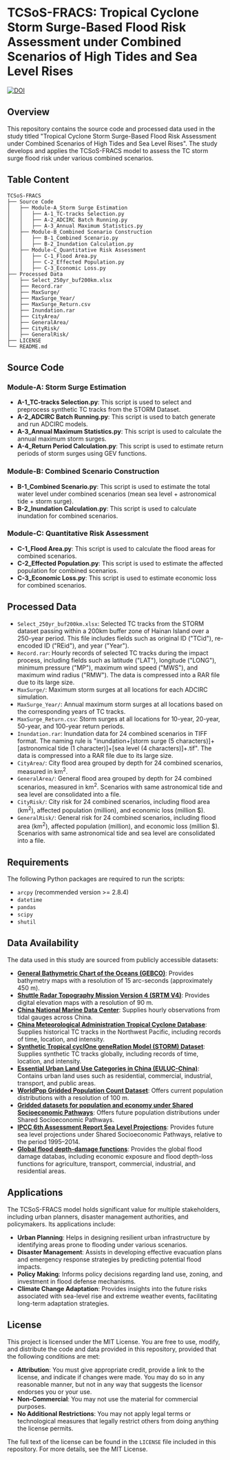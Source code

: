 # **TCSoS-FRACS**: Tropical Cyclone Storm Surge-Based Flood Risk Assessment under Combined Scenarios of High Tides and Sea Level Rises
[![DOI](https://zenodo.org/badge/831000623.svg)](https://zenodo.org/doi/10.5281/zenodo.12784422)
## Overview

This repository contains the source code and processed data used in the study titled "Tropical Cyclone Storm Surge-Based Flood Risk Assessment under Combined Scenarios of High Tides and Sea Level Rises". The study develops and applies the TCSoS-FRACS model to assess the TC storm surge flood risk under various combined scenarios.

## Table Content

```
TCSoS-FRACS
├── Source Code
│   ├── Module-A_Storm Surge Estimation
│   │   ├── A-1_TC-tracks Selection.py
│   │   ├── A-2_ADCIRC Batch Running.py
│   │   ├── A-3_Annual Maximum Statistics.py
│   ├── Module-B_Combined Scenario Construction
│   │   ├── B-1_Combined Scenario.py
│   │   ├── B-2_Inundation Calculation.py
│   ├── Module-C_Quantitative Risk Assessment
│   │   ├── C-1_Flood Area.py
│   │   ├── C-2_Effected Population.py
│   │   ├── C-3_Economic Loss.py
├── Processed Data
│   ├── Select_250yr_buf200km.xlsx
│   ├── Record.rar
│   ├── MaxSurge/
│   ├── MaxSurge_Year/
│   ├── MaxSurge_Return.csv
│   ├── Inundation.rar
│   ├── CityArea/
│   ├── GeneralArea/
│   ├── CityRisk/
│   ├── GeneralRisk/
├── LICENSE
└── README.md
```

## Source Code


   ### Module-A: Storm Surge Estimation

   - **A-1_TC-tracks Selection.py**: This script is used to select and preprocess synthetic TC tracks from the STORM Dataset.
   - **A-2_ADCIRC Batch Running.py**: This script is used to batch generate and run ADCIRC models.
   - **A-3_Annual Maximum Statistics.py**: This script is used to calculate the annual maximum storm surges.
   - **A-4_Return Period Calculation.py**: This script is used to estimate return periods of storm surges using GEV functions.

   ### Module-B: Combined Scenario Construction

   - **B-1_Combined Scenario.py**: This script is used to estimate the total water level under combined scenarios (mean sea level + astronomical tide + storm surge).
   - **B-2_Inundation Calculation.py**: This script is used to calculate inundation for combined scenarios.

   ### Module-C: Quantitative Risk Assessment

   - **C-1_Flood Area.py**: This script is used to calculate the flood areas for combined scenarios.
   - **C-2_Effected Population.py**: This script is used to estimate the affected population for combined scenarios.
   - **C-3_Economic Loss.py**: This script is used to estimate economic loss for combined scenarios.

## Processed Data
- `Select_250yr_buf200km.xlsx`: Selected TC tracks from the STORM dataset passing within a 200km buffer zone of Hainan Island over a 250-year period. This file includes fields such as original ID ("TCid"), re-encoded ID ("REid"), and year ("Year").
- `Record.rar`: Hourly records of selected TC tracks during the impact process, including fields such as latitude ("LAT"), longitude ("LONG"), minimum pressure ("MP"), maximum wind speed ("MWS"), and maximum wind radius ("RMW"). The data is compressed into a RAR file due to its large size.
- `MaxSurge/`: Maximum storm surges at all locations for each ADCIRC simulation.
- `MaxSurge_Year/`: Annual maximum storm surges at all locations based on the corresponding years of TC tracks.
- `MaxSurge_Return.csv`: Storm surges at all locations for 10-year, 20-year, 50-year, and 100-year return periods.
- `Inundation.rar`: Inundation data for 24 combined scenarios in TIFF  format. The naming rule is "inundation+[storm surge (5 characters)]+[astronomical tide (1 character)]+[sea level (4 characters)]+.tif". The data is compressed into a RAR file due to its large size.
- `CityArea/`: City flood area grouped by depth for 24 combined scenarios, measured in km<sup>2</sup>.
- `GeneralArea/`: General flood area grouped by depth for 24 combined scenarios, measured in km<sup>2</sup>. Scenarios with same astronomical tide and sea level are consolidated into a file.
- `CityRisk/`: City risk for 24 combined scenarios, including flood area (km<sup>2</sup>), affected population (million), and  economic loss (million $).
- `GeneralRisk/`: General risk for 24 combined scenarios, including flood area (km<sup>2</sup>), affected population (million), and  economic loss (million $). Scenarios with same astronomical tide and sea level are consolidated into a file.


## Requirements

The following Python packages are required to run the scripts: 
- `arcpy` (recommended version >= 2.8.4)
- `datetime`
- `pandas`
- `scipy`
- `shutil`

## Data Availability

The data used in this study are sourced from publicly accessible datasets:

- **[General Bathymetric Chart of the Oceans (GEBCO)](https://www.gebco.net/data_and_products/gridded_bathymetry_data/)**: Provides bathymetry maps with a resolution of 15 arc-seconds (approximately 450 m).
- **[Shuttle Radar Topography Mission Version 4 (SRTM V4)](https://srtm.csi.cgiar.org/srtmdata/)**: Provides digital elevation maps with a resolution of 90 m.
- **[China National Marine Data Center](http://mds.nmdis.org.cn/pages/tidalCurrent.html)**: Supplies hourly observations from tidal gauges across China.
- **[China Meteorological Administration Tropical Cyclone Database](http://tcdata.typhoon.org.cn)**: Supplies historical TC tracks in the   Northwest Pacific, including records of  time, location, and intensity.
- **[Synthetic Tropical cyclOne geneRation Model (STORM) Dataset](https://data.4tu.nl/datasets/01b2ebc7-7903-42ef-b46b-f43b9175dbf4/4)**: Supplies synthetic TC tracks globally, including records of  time, location, and intensity.
- **[Essential Urban Land Use Categories in China (EULUC-China)](http://data.starcloud.pcl.ac.cn/zh)**: Contains urban land uses such as residential, commercial, industrial, transport, and public areas.
- **[WorldPop Gridded Population Count Dataset](https://hub.worldpop.org)**: Offers current population distributions with a resolution of 100 m.
- **[Gridded datasets for population and economy under Shared Socioeconomic Pathways](https://doi.org/10.57760/sciencedb.01683)**: Offers future population distributions under  Shared Socioeconomic Pathways. 
- **[IPCC 6th Assessment Report Sea Level Projections](https://sealevel.nasa.gov/ipcc-ar6-sea-level-projection-tool)**: Provides future sea level projections under Shared Socioeconomic Pathways, relative to the period 1995–2014.
- **[Global flood depth-damage functions](https://publications.jrc.ec.europa.eu/repository/handle/JRC105688)**: Provides the global flood damage databas, including economic exposure and flood depth-loss functions for agriculture, transport, commercial, industrial, and residential areas.

## Applications

The TCSoS-FRACS model holds significant value for multiple stakeholders, including urban planners, disaster management authorities, and policymakers. Its applications include:

- **Urban Planning**: Helps in designing resilient urban infrastructure by identifying areas prone to flooding under various scenarios. 
- **Disaster Management**: Assists in developing effective evacuation plans and emergency response strategies by predicting potential flood impacts. 
- **Policy Making**: Informs policy decisions regarding land use, zoning, and investment in flood defense mechanisms. 
- **Climate Change Adaptation**: Provides insights into the future risks associated with sea-level rise and extreme weather events, facilitating long-term adaptation strategies. 

## License

This project is licensed under the MIT License. You are free to use, modify, and distribute the code and data provided in this repository, provided that the following conditions are met:

- **Attribution**: You must give appropriate credit, provide a link to the license, and indicate if changes were made. You may do so in any reasonable manner, but not in any way that suggests the licensor endorses you or your use.
- **Non-Commercial**: You may not use the material for commercial purposes.
- **No Additional Restrictions**: You may not apply legal terms or technological measures that legally restrict others from doing anything the license permits.

The full text of the license can be found in the `LICENSE` file included in this repository. For more details, see the MIT License.
